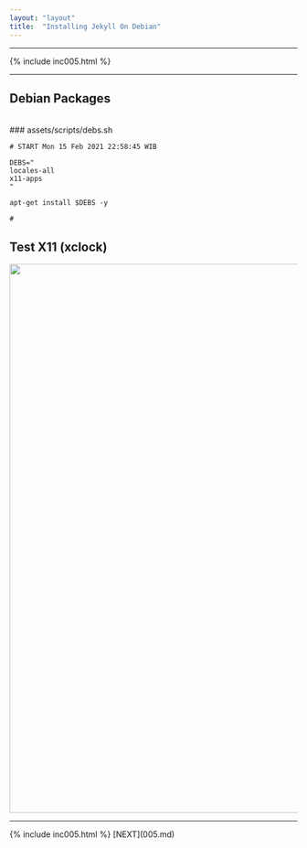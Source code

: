 ```yaml
---
layout: "layout"
title:  "Installing Jekyll On Debian"
---
```


<hr>
{% include inc005.html %}
<hr>

## Debian Packages

<br>
### assets/scripts/debs.sh

```
# START Mon 15 Feb 2021 22:58:45 WIB

DEBS="
locales-all
x11-apps
"

apt-get install $DEBS -y

#

```

## Test X11 (xclock)

<img src="{{ site.baseurl }}/assets/images/doit-007.jpg" style="width:960px;">

<hr>
{% include inc005.html %}
[NEXT](005.md)

